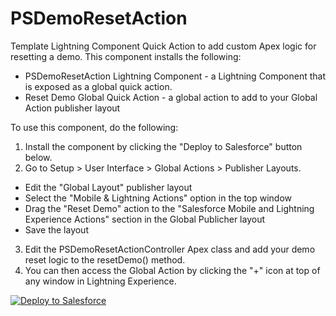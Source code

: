 # PSDemoResetAction
Template Lightning Component Quick Action to add custom Apex logic for resetting a demo. This component installs the following:
* PSDemoResetAction Lightning Component - a Lightning Component that is exposed as a global quick action.
* Reset Demo Global Quick Action - a global action to add to your Global Action publisher layout

To use this component, do the following:
1. Install the component by clicking the "Deploy to Salesforce" button below.
2. Go to Setup > User Interface > Global Actions > Publisher Layouts.
* Edit the "Global Layout" publisher layout
* Select the "Mobile & Lightning Actions" option in the top window
* Drag the "Reset Demo" action to the "Salesforce Mobile and Lightning Experience Actions" section in the Global Publicher layout
* Save the layout
3. Edit the PSDemoResetActionController Apex class and add your demo reset logic to the resetDemo() method.
4. You can then access the Global Action by clicking the "+" icon at top of any window in Lightning Experience.

<a href="https://githubsfdeploy.herokuapp.com">
  <img alt="Deploy to Salesforce"
       src="https://raw.githubusercontent.com/afawcett/githubsfdeploy/master/deploy.png">
</a>
